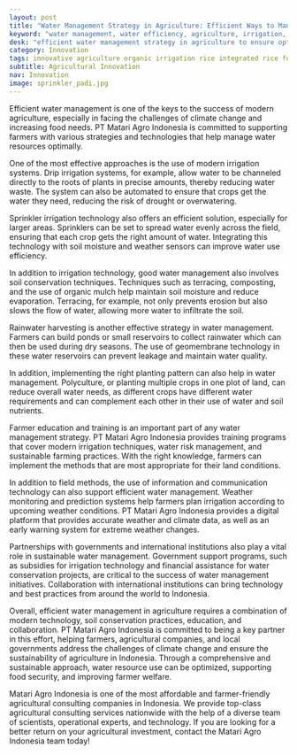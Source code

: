 ```yaml
---
layout: post
title: "Water Management Strategy in Agriculture: Efficient Ways to Manage Water Resources on Farmland"
keyword: "water management, water efficiency, agriculture, irrigation, water conservation, agricultural technology, PT Matari Agro Indonesia"
desk: "efficient water management strategy in agriculture to ensure optimal use of water resources."
category: Innovation
tags: innovative agriculture organic irrigation rice integrated rice food security consultant
subtitle: Agricultural Innovation
nav: Innovation
image: sprinkler_padi.jpg
---
```


Efficient water management is one of the keys to the success of modern agriculture, especially in facing the challenges of climate change and increasing food needs. PT Matari Agro Indonesia is committed to supporting farmers with various strategies and technologies that help manage water resources optimally.

One of the most effective approaches is the use of modern irrigation systems. Drip irrigation systems, for example, allow water to be channeled directly to the roots of plants in precise amounts, thereby reducing water waste. The system can also be automated to ensure that crops get the water they need, reducing the risk of drought or overwatering.

Sprinkler irrigation technology also offers an efficient solution, especially for larger areas. Sprinklers can be set to spread water evenly across the field, ensuring that each crop gets the right amount of water. Integrating this technology with soil moisture and weather sensors can improve water use efficiency.

In addition to irrigation technology, good water management also involves soil conservation techniques. Techniques such as terracing, composting, and the use of organic mulch help maintain soil moisture and reduce evaporation. Terracing, for example, not only prevents erosion but also slows the flow of water, allowing more water to infiltrate the soil.

Rainwater harvesting is another effective strategy in water management. Farmers can build ponds or small reservoirs to collect rainwater which can then be used during dry seasons. The use of geomembrane technology in these water reservoirs can prevent leakage and maintain water quality.

In addition, implementing the right planting pattern can also help in water management. Polyculture, or planting multiple crops in one plot of land, can reduce overall water needs, as different crops have different water requirements and can complement each other in their use of water and soil nutrients.

Farmer education and training is an important part of any water management strategy. PT Matari Agro Indonesia provides training programs that cover modern irrigation techniques, water risk management, and sustainable farming practices. With the right knowledge, farmers can implement the methods that are most appropriate for their land conditions.

In addition to field methods, the use of information and communication technology can also support efficient water management. Weather monitoring and prediction systems help farmers plan irrigation according to upcoming weather conditions. PT Matari Agro Indonesia provides a digital platform that provides accurate weather and climate data, as well as an early warning system for extreme weather changes.

Partnerships with governments and international institutions also play a vital role in sustainable water management. Government support programs, such as subsidies for irrigation technology and financial assistance for water conservation projects, are critical to the success of water management initiatives. Collaboration with international institutions can bring technology and best practices from around the world to Indonesia.

Overall, efficient water management in agriculture requires a combination of modern technology, soil conservation practices, education, and collaboration. PT Matari Agro Indonesia is committed to being a key partner in this effort, helping farmers, agricultural companies, and local governments address the challenges of climate change and ensure the sustainability of agriculture in Indonesia. Through a comprehensive and sustainable approach, water resource use can be optimized, supporting food security, and improving farmer welfare.

Matari Agro Indonesia is one of the most affordable and farmer-friendly agricultural consulting companies in Indonesia. We provide top-class agricultural consulting services nationwide with the help of a diverse team of scientists, operational experts, and technology. If you are looking for a better return on your agricultural investment, contact the Matari Agro Indonesia team today!
